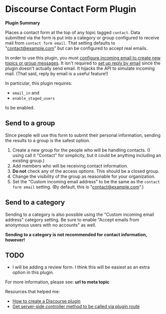 # **Discourse Contact Form** Plugin

**Plugin Summary**

Places a contact form at the top of any topic tagged `contact`. Data submitted via the form is put into a category or group configured to receive mail from `contact form email`. That setting defaults to "contact@example.com" but can be configured to accept real emails.

In order to use this plugin, you must [configure incoming email to create new topics or group messages](https://meta.discourse.org/t/configure-incoming-email-to-create-new-topics-or-group-messages/62977). It isn't required to [set up reply by email](https://meta.discourse.org/t/troubleshoot-reply-by-email/42026) since the plugin doesn't actually send email. It hijacks the API to simulate incoming mail. (That said, reply by email is a useful feature!)

In particular, this plugin requires:

* `email_in` and
* `enable_staged_users`

to be enabled.

## Send to a group

Since people will use this form to submit their personal information, sending the results to a group is the safest option.

1. Create a new group for the people who will be handling contacts. (I using call it "Contact" for simplicity, but it could be anything including an existing group.)
2. Add members who will be receiving contact information.
3. **Do not** check any of the access options. This should be a closed group.
4. Change the visibility of the group as reasonable for your organization.
5. Set the "Custom incoming email address" to be the same as the `contact form email` setting. (By default, this is "contact@example.com".)

## Send to a category

Sending to a category is also possible using the "Custom incoming email address" category setting. Be sure to enable "Accept emails from anonymous users with no accounts" as well.

**Sending to a category is not recommended for contact information, however!** 

## TODO

* I will be adding a review form. I think this will be easiest as an extra option in this plugin.

For more information, please see: **url to meta topic**


Resources that helped me:

* [How to create a Discourse plugin](https://kleinfreund.de/how-to-create-a-discourse-plugin/)
* [Get server-side controller method to be called via plugin route](https://meta.discourse.org/t/get-server-side-controller-method-to-be-called-via-plugin-route/92186/2?u=jericson)
